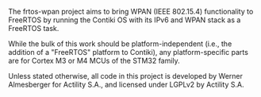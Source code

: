The frtos-wpan project aims to bring WPAN (IEEE 802.15.4) functionality
to FreeRTOS by running the Contiki OS with its IPv6 and WPAN stack as a
FreeRTOS task.

While the bulk of this work should be platform-independent (i.e., the
addition of a "FreeRTOS" platform to Contiki), any platform-specific
parts are for Cortex M3 or M4 MCUs of the STM32 family.

Unless stated otherwise, all code in this project is developed by
Werner Almesberger for Actility S.A., and licensed under LGPLv2 by
Actility S.A.
